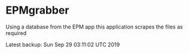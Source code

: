 # EPMgrabber
Using a database from the EPM app this application scrapes the files as required


Latest backup: Sun Sep 29 03:11:02 UTC 2019
